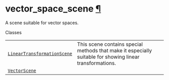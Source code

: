 # vector\_space\_scene [¶](https://docs.manim.community/en/stable/reference/manim.scene.vector_space_scene.html\#module-manim.scene.vector_space_scene "Link to this heading")

A scene suitable for vector spaces.

Classes

|     |     |
| --- | --- |
| [`LinearTransformationScene`](https://docs.manim.community/en/stable/reference/manim.scene.vector_space_scene.LinearTransformationScene.html#manim.scene.vector_space_scene.LinearTransformationScene "manim.scene.vector_space_scene.LinearTransformationScene") | This scene contains special methods that make it especially suitable for showing linear transformations. |
| [`VectorScene`](https://docs.manim.community/en/stable/reference/manim.scene.vector_space_scene.VectorScene.html#manim.scene.vector_space_scene.VectorScene "manim.scene.vector_space_scene.VectorScene") |  |